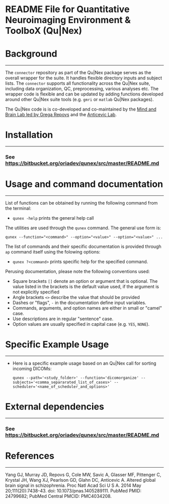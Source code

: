 # README File for Quantitative Neuroimaging Environment & ToolboX (Qu|Nex)


Background
==========
---

The `connector` repository as part of the Qu|Nex package serves as the overall wrapper for the suite. 
It handles flexible directory inputs and subject lists. The `connector` supports all functionality 
across the Qu|Nex suite, including data organization, QC, preprocessing, various analyses etc. 
The wrapper code is flexible and can be updated by adding functions developed around 
other Qu|Nex suite tools (e.g. `gmri` or `matlab` Qu|Nex packages). 

The Qu|Nex code is is co-developed and co-maintained by the [Mind and Brain Lab led by Grega Repovs](http://psy.ff.uni-lj.si/mblab/en) 
and the [Anticevic Lab](http://anticeviclab.yale.edu/).

Installation
===============================
---

### See https://bitbucket.org/oriadev/qunex/src/master/README.md


Usage and command documentation
===============================
---

List of functions can be obtained by running the following command from the terminal: 

* `qunex -help` prints the general help call

The utilities are used through the `qunex` command. The general use form is:

`qunex --function="<command>" --option="<value>" --option="<value>" ...`

The list of commands and their specific documentation is provided through `ap`
command itself using the folowing options:

* `qunex ?<command>` prints specific help for the specified command.

Perusing documentation, please note the following conventions used:

* Square brackets `[]` denote an option or argument that is optional. The
  value listed in the brackets is the default value used, if the argument
  is not explicitly specified
* Angle brackets `<>` describe the value that should be provided
* Dashes or "flags", `-` in the documentation define input variables.
* Commands, arguments, and option names are either in small or "camel" case.
* Use descriptions are in regular "sentence" case.
* Option values are usually specified in capital case (e.g. `YES`, `NONE`).


Specific Example Usage
======================
---

* Here is a specific example usage based on an Qu|Nex call for sorting incoming DICOMs:


	`qunex --path='<study_folder>' --function='dicomorganize' --subjects='<comma_separarated_list_of_cases>' --scheduler='<name_of_scheduler_and_options>'`
	

External dependencies
=====================
---

### See https://bitbucket.org/oriadev/qunex/src/master/README.md


References
==========
---

Yang GJ, Murray JD, Repovs G, Cole MW, Savic A, Glasser MF, Pittenger C,
Krystal JH, Wang XJ, Pearlson GD, Glahn DC, Anticevic A. Altered global brain
signal in schizophrenia. Proc Natl Acad Sci U S A. 2014 May 20;111(20):7438-43.
doi: 10.1073/pnas.1405289111. PubMed PMID: 24799682; PubMed Central PMCID:
PMC4034208.

[Mind and Brain Lab]: http://mblab.si
[Anticevic Lab]: http://anticeviclab.yale.edu

